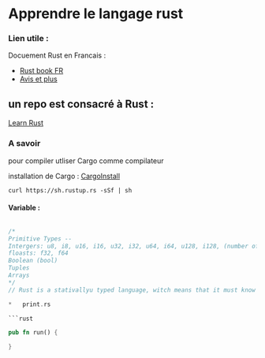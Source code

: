 # Apprendre le langage rust 

### Lien utile :

Docuement Rust en Francais :
-   [Rust book FR](https://jimskapt.github.io/rust-book-fr/)
-   [Avis et plus ](https://virtualabs.fr/)

## un repo est consacré à Rust :

[Learn Rust](https://github.com/BlockchainSpot/LearnRust)


### A savoir

pour compiler utliser Cargo comme compilateur 

installation de Cargo : [CargoInstall](https://doc.rust-lang.org/cargo/getting-started/installation.html)



``curl https://sh.rustup.rs -sSf | sh
``

#### Variable :

```rust

/*
Primitive Types --
Intergers: u8, i8, u16, i16, u32, i32, u64, i64, u128, i128, (number of bits they take in memory)
floasts: f32, f64
Boolean (bool)
Tuples
Arrays
*/
// Rust is a stativallyu typed language, witch means that it must know the types of all variables ot compile time, however, the compiler can usually infer what type we want to use based on the value and how we use it.

*   print.rs

```rust

pub fn run() {

}
```

